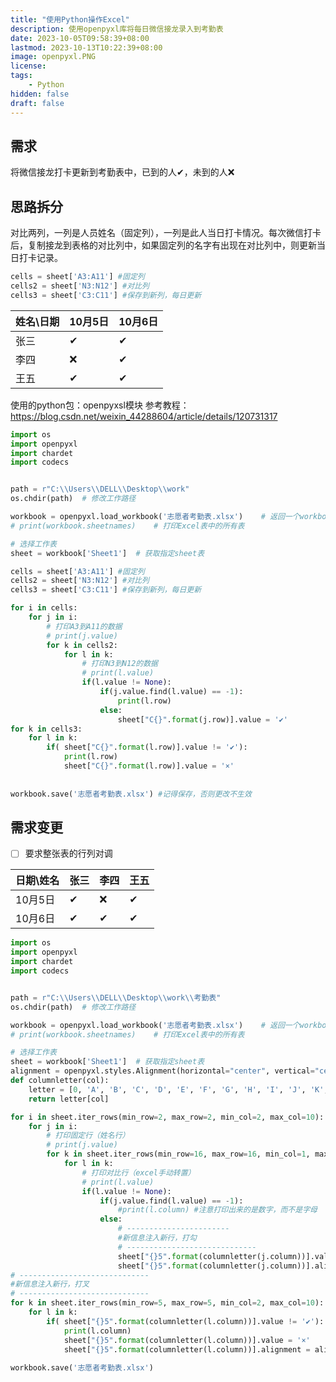 ```yaml
---
title: "使用Python操作Excel"
description: 使用openpyxl库将每日微信接龙录入到考勤表
date: 2023-10-05T09:58:39+08:00
lastmod: 2023-10-13T10:22:39+08:00
image: openpyxl.PNG
license: 
tags:
    - Python
hidden: false
draft: false
---
```

## 需求
将微信接龙打卡更新到考勤表中，已到的人✔，未到的人❌

## 思路拆分
对比两列，一列是人员姓名（固定列），一列是此人当日打卡情况。每次微信打卡后，复制接龙到表格的对比列中，如果固定列的名字有出现在对比列中，则更新当日打卡记录。


```python
cells = sheet['A3:A11'] #固定列
cells2 = sheet['N3:N12'] #对比列
cells3 = sheet['C3:C11'] #保存到新列，每日更新
```
  

| 姓名\日期 | 10月5日 | 10月6日 |
| --------- | ------- | ------- |
| 张三      | ✔       | ✔       |
| 李四      | ❌      | ✔       |
| 王五      | ✔       | ✔       |


使用的python包：openpyxsl模块
参考教程：https://blog.csdn.net/weixin_44288604/article/details/120731317

 

```python
import os
import openpyxl
import chardet
import codecs


path = r"C:\\Users\\DELL\\Desktop\\work"
os.chdir(path)  # 修改工作路径

workbook = openpyxl.load_workbook('志愿者考勤表.xlsx')	# 返回一个workbook数据类型的值
# print(workbook.sheetnames)	# 打印Excel表中的所有表

# 选择工作表
sheet = workbook['Sheet1']  # 获取指定sheet表

cells = sheet['A3:A11'] #固定列
cells2 = sheet['N3:N12'] #对比列
cells3 = sheet['C3:C11'] #保存到新列，每日更新

for i in cells:
    for j in i:
        # 打印A3到A11的数据
        # print(j.value)
        for k in cells2:
            for l in k:
                # 打印N3到N12的数据
                # print(l.value)
                if(l.value != None):
                    if(j.value.find(l.value) == -1):
                        print(l.row)
                    else:
                        sheet["C{}".format(j.row)].value = '✔'
for k in cells3:
    for l in k:
        if( sheet["C{}".format(l.row)].value != '✔'):
            print(l.row)
            sheet["C{}".format(l.row)].value = '×'
            
            
workbook.save('志愿者考勤表.xlsx') #记得保存，否则更改不生效
```


## 需求变更
- [ ] 要求整张表的行列对调

| 日期\姓名 | 张三 | 李四 | 王五 |
| --------- | ---- | ---- | ---- |
| 10月5日   | ✔    | ❌    | ✔     |
| 10月6日   | ✔   | ✔    |  ✔    |

 

```python
import os
import openpyxl
import chardet
import codecs


path = r"C:\\Users\\DELL\\Desktop\\work\\考勤表"
os.chdir(path)  # 修改工作路径

workbook = openpyxl.load_workbook('志愿者考勤表.xlsx')	# 返回一个workbook数据类型的值
# print(workbook.sheetnames)	# 打印Excel表中的所有表

# 选择工作表
sheet = workbook['Sheet1']  # 获取指定sheet表
alignment = openpyxl.styles.Alignment(horizontal="center", vertical="center", text_rotation=0, wrap_text=True) # 设置对齐格式
def columnletter(col):
    letter = [0, 'A', 'B', 'C', 'D', 'E', 'F', 'G', 'H', 'I', 'J', 'K', 'L', 'M', 'N']
    return letter[col]

for i in sheet.iter_rows(min_row=2, max_row=2, min_col=2, max_col=10):
    for j in i:
        # 打印固定行（姓名行）
        # print(j.value)
        for k in sheet.iter_rows(min_row=16, max_row=16, min_col=1, max_col=10):
            for l in k:
                # 打印对比行（excel手动转置）
                # print(l.value)
                if(l.value != None):
                    if(j.value.find(l.value) == -1):
                        #print(l.column) #注意打印出来的是数字，而不是字母
                    else:
                        # -----------------------
                        #新信息注入新行，打勾     
                        # -----------------------------
                        sheet["{}5".format(columnletter(j.column))].value = '✔'
                        sheet["{}5".format(columnletter(j.column))].alignment = alignment
# -----------------------------                        
#新信息注入新行，打叉            
# -----------------------------            
for k in sheet.iter_rows(min_row=5, max_row=5, min_col=2, max_col=10):
    for l in k:
        if( sheet["{}5".format(columnletter(l.column))].value != '✔'):
            print(l.column)
            sheet["{}5".format(columnletter(l.column))].value = '×'
            sheet["{}5".format(columnletter(l.column))].alignment = alignment            
            
workbook.save('志愿者考勤表.xlsx')
```
  
